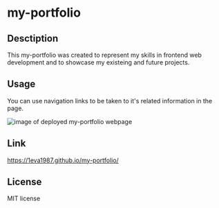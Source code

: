 # my-portfolio

## Desctiption

This my-portfolio was created to represent my skills in frontend web development and to showcase my existeing and future projects.

## Usage

You can use navigation links to be taken to it's related information in the page.

![image of deployed my-portfolio webpage](./images/screencapture-1eva1987-github-io-my-portfolio-2022-12-02-17_03_28.png)

## Link

https://1eva1987.github.io/my-portfolio/

## License

MIT license
